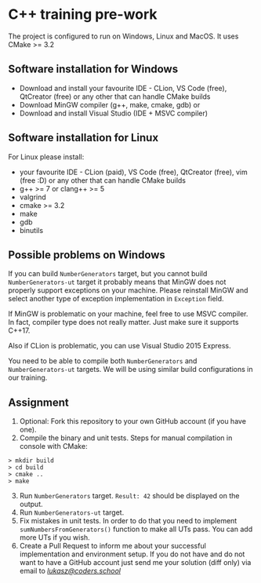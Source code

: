 # C++ training pre-work
The project is configured to run on Windows, Linux and MacOS. It uses CMake >= 3.2

## Software installation for Windows
- Download and install your favourite IDE - CLion, VS Code (free), QtCreator (free) or any other that can handle CMake builds
- Download MinGW compiler (g++, make, cmake, gdb)
or 
- Download and install Visual Studio (IDE + MSVC compiler)

## Software installation for Linux
For Linux please install:
- your favourite IDE - CLion (paid), VS Code (free), QtCreator (free), vim (free :D) or any other that can handle CMake builds
- g++ >= 7 or clang++ >= 5
- valgrind
- cmake >= 3.2
- make
- gdb
- binutils

## Possible problems on Windows
If you can build `NumberGenerators` target, but you cannot build `NumberGenerators-ut` target it probably means that MinGW does not properly support exceptions on your machine. Please reinstall MinGW and select another type of exception implementation in `Exception` field.

If MinGW is problematic on your machine, feel free to use MSVC compiler. In fact, compiler type does not really matter. Just make sure it supports C++17.

Also if CLion is problematic, you can use Visual Studio 2015 Express.

You need to be able to compile both `NumberGenerators` and `NumberGenerators-ut` targets. We will be using similar build configurations in our training.

## Assignment
1. Optional: Fork this repository to your own GitHub account (if you have one).
2. Compile the binary and unit tests. Steps for manual compilation in console with CMake:
  ```
  > mkdir build
  > cd build
  > cmake ..
  > make
  ```
3. Run `NumberGenerators` target. `Result: 42` should be displayed on the output.
4. Run `NumberGenerators-ut` target.
5. Fix mistakes in unit tests. In order to do that you need to implement `sumNumbersFromGenerators()` function to make all UTs pass. You can add more UTs if you wish.
6. Create a Pull Request to inform me about your successful implementation and environment setup. If you do not have and do not want to have a GitHub account just send me your solution (diff only) via email to *lukasz@coders.school*
